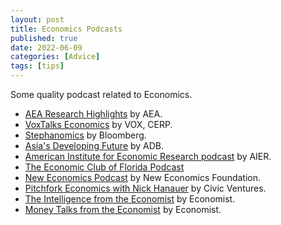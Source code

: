 ```yaml
---
layout: post
title: Economics Podcasts
published: true
date: 2022-06-09
categories: [Advice]
tags: [tips]
---
```


Some quality podcast related to Economics.

- [AEA Research Highlights](https://podcasts.apple.com/jp/podcast/aea-research-highlights/id1509480035) by AEA.
- [VoxTalks Economics](https://podcasts.apple.com/jp/podcast/voxtalks-economics/id1413723815) by VOX, CERP.
- [Stephanomics](https://podcasts.apple.com/jp/podcast/stephanomics/id1038108799) by Bloomberg.
- [Asia's Developing Future](https://podcasts.apple.com/jp/podcast/asias-developing-future/id1214820951) by ADB.
- [American Institute for Economic Research podcast](https://podcasts.apple.com/jp/podcast/american-institute-for-economic-research/id1475285499) by AIER.
- [The Economic Club of Florida Podcast](https://podcasts.apple.com/jp/podcast/the-economic-club-of-florida-podcast/id1577846968)
- [New Economics Podcast](https://podcasts.apple.com/jp/podcast/new-economics-podcast/id970353148) by New Economics Foundation.
- [Pitchfork Economics with Nick Hanauer](https://podcasts.apple.com/jp/podcast/pitchfork-economics-with-nick-hanauer/id1445901378) by Civic Ventures.
- [The Intelligence from the Economist](https://podcasts.apple.com/jp/podcast/the-intelligence-from-the-economist/id1449631195) by Economist.
- [Money Talks from the Economist](https://podcasts.apple.com/jp/podcast/money-talks-from-the-economist/id420929545) by Economist.